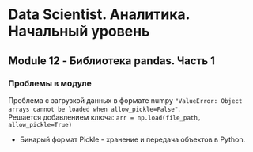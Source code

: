 # Data Scientist. Аналитика. Начальный уровень

## Module 12 - Библиотека pandas. Часть 1

### Проблемы в модуле
Проблема с загрузкой данных в формате numpy `"ValueError: Object arrays cannot be loaded when allow_pickle=False"`.  
Решается добавлением ключа: `arr = np.load(file_path, allow_pickle=True)`
  * Бинарый формат Pickle - хранение и передача объектов в Python.